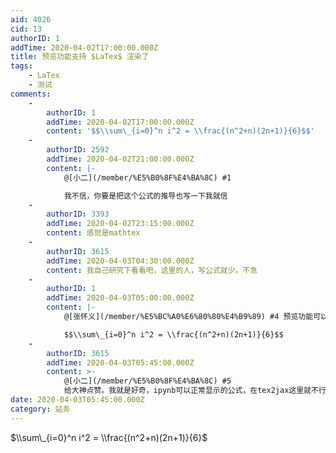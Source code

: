 ```yaml
---
aid: 4026
cid: 13
authorID: 1
addTime: 2020-04-02T17:00:00.000Z
title: 预览功能支持 $LaTex$ 渲染了
tags:
    - LaTex
    - 测试
comments:
    -
        authorID: 1
        addTime: 2020-04-02T17:00:00.000Z
        content: '$$\\sum\_{i=0}^n i^2 = \\frac{(n^2+n)(2n+1)}{6}$$'
    -
        authorID: 2592
        addTime: 2020-04-02T21:00:00.000Z
        content: |-
            @[小二](/member/%E5%B0%8F%E4%BA%8C) #1

            我不信，你要是把这个公式的推导也写一下我就信
    -
        authorID: 3393
        addTime: 2020-04-02T23:15:00.000Z
        content: 感觉是mathtex
    -
        authorID: 3615
        addTime: 2020-04-03T04:30:00.000Z
        content: 我自己研究下看看吧，这里的人，写公式就少。不急
    -
        authorID: 1
        addTime: 2020-04-03T05:00:00.000Z
        content: |-
            @[张怀义](/member/%E5%BC%A0%E6%80%80%E4%B9%89) #4 预览功能可以看公式了

            $$\\sum\_{i=0}^n i^2 = \\frac{(n^2+n)(2n+1)}{6}$$
    -
        authorID: 3615
        addTime: 2020-04-03T05:45:00.000Z
        content: >-
            @[小二](/member/%E5%B0%8F%E4%BA%8C) #5
            给大神点赞。我就是好奇，ipynb可以正常显示的公式，在tex2jax这里就不行，所以我想把math库换成ipynb那个
date: 2020-04-03T05:45:00.000Z
category: 站务
---
```


$\\sum\_{i=0}^n i^2 = \\frac{(n^2+n)(2n+1)}{6}$
